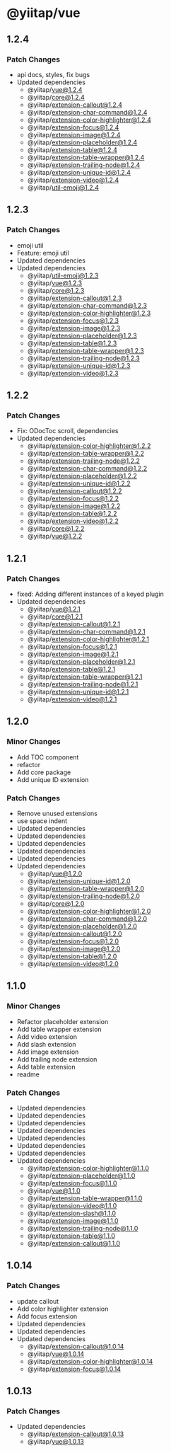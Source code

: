# @yiitap/vue

## 1.2.4

### Patch Changes

- api docs, styles, fix bugs
- Updated dependencies
  - @yiitap/vue@1.2.4
  - @yiitap/core@1.2.4
  - @yiitap/extension-callout@1.2.4
  - @yiitap/extension-char-command@1.2.4
  - @yiitap/extension-color-highlighter@1.2.4
  - @yiitap/extension-focus@1.2.4
  - @yiitap/extension-image@1.2.4
  - @yiitap/extension-placeholder@1.2.4
  - @yiitap/extension-table@1.2.4
  - @yiitap/extension-table-wrapper@1.2.4
  - @yiitap/extension-trailing-node@1.2.4
  - @yiitap/extension-unique-id@1.2.4
  - @yiitap/extension-video@1.2.4
  - @yiitap/util-emoji@1.2.4

## 1.2.3

### Patch Changes

- emoji util
- Feature: emoji util
- Updated dependencies
- Updated dependencies
  - @yiitap/util-emoji@1.2.3
  - @yiitap/vue@1.2.3
  - @yiitap/core@1.2.3
  - @yiitap/extension-callout@1.2.3
  - @yiitap/extension-char-command@1.2.3
  - @yiitap/extension-color-highlighter@1.2.3
  - @yiitap/extension-focus@1.2.3
  - @yiitap/extension-image@1.2.3
  - @yiitap/extension-placeholder@1.2.3
  - @yiitap/extension-table@1.2.3
  - @yiitap/extension-table-wrapper@1.2.3
  - @yiitap/extension-trailing-node@1.2.3
  - @yiitap/extension-unique-id@1.2.3
  - @yiitap/extension-video@1.2.3

## 1.2.2

### Patch Changes

- Fix: ODocToc scroll, dependencies
- Updated dependencies
  - @yiitap/extension-color-highlighter@1.2.2
  - @yiitap/extension-table-wrapper@1.2.2
  - @yiitap/extension-trailing-node@1.2.2
  - @yiitap/extension-char-command@1.2.2
  - @yiitap/extension-placeholder@1.2.2
  - @yiitap/extension-unique-id@1.2.2
  - @yiitap/extension-callout@1.2.2
  - @yiitap/extension-focus@1.2.2
  - @yiitap/extension-image@1.2.2
  - @yiitap/extension-table@1.2.2
  - @yiitap/extension-video@1.2.2
  - @yiitap/core@1.2.2
  - @yiitap/vue@1.2.2

## 1.2.1

### Patch Changes

- fixed: Adding different instances of a keyed plugin
- Updated dependencies
  - @yiitap/vue@1.2.1
  - @yiitap/core@1.2.1
  - @yiitap/extension-callout@1.2.1
  - @yiitap/extension-char-command@1.2.1
  - @yiitap/extension-color-highlighter@1.2.1
  - @yiitap/extension-focus@1.2.1
  - @yiitap/extension-image@1.2.1
  - @yiitap/extension-placeholder@1.2.1
  - @yiitap/extension-table@1.2.1
  - @yiitap/extension-table-wrapper@1.2.1
  - @yiitap/extension-trailing-node@1.2.1
  - @yiitap/extension-unique-id@1.2.1
  - @yiitap/extension-video@1.2.1

## 1.2.0

### Minor Changes

- Add TOC component
- refactor
- Add core package
- Add unique ID extension

### Patch Changes

- Remove unused extensions
- use space indent
- Updated dependencies
- Updated dependencies
- Updated dependencies
- Updated dependencies
- Updated dependencies
- Updated dependencies
  - @yiitap/vue@1.2.0
  - @yiitap/extension-unique-id@1.2.0
  - @yiitap/extension-table-wrapper@1.2.0
  - @yiitap/extension-trailing-node@1.2.0
  - @yiitap/core@1.2.0
  - @yiitap/extension-color-highlighter@1.2.0
  - @yiitap/extension-char-command@1.2.0
  - @yiitap/extension-placeholder@1.2.0
  - @yiitap/extension-callout@1.2.0
  - @yiitap/extension-focus@1.2.0
  - @yiitap/extension-image@1.2.0
  - @yiitap/extension-table@1.2.0
  - @yiitap/extension-video@1.2.0

## 1.1.0

### Minor Changes

- Refactor placeholder extension
- Add table wrapper extension
- Add video extension
- Add slash extension
- Add image extension
- Add trailing node extension
- Add table extension
- readme

### Patch Changes

- Updated dependencies
- Updated dependencies
- Updated dependencies
- Updated dependencies
- Updated dependencies
- Updated dependencies
- Updated dependencies
- Updated dependencies
  - @yiitap/extension-color-highlighter@1.1.0
  - @yiitap/extension-placeholder@1.1.0
  - @yiitap/extension-focus@1.1.0
  - @yiitap/vue@1.1.0
  - @yiitap/extension-table-wrapper@1.1.0
  - @yiitap/extension-video@1.1.0
  - @yiitap/extension-slash@1.1.0
  - @yiitap/extension-image@1.1.0
  - @yiitap/extension-trailing-node@1.1.0
  - @yiitap/extension-table@1.1.0
  - @yiitap/extension-callout@1.1.0

## 1.0.14

### Patch Changes

- update callout
- Add color highlighter extension
- Add focus extension
- Updated dependencies
- Updated dependencies
- Updated dependencies
  - @yiitap/extension-callout@1.0.14
  - @yiitap/vue@1.0.14
  - @yiitap/extension-color-highlighter@1.0.14
  - @yiitap/extension-focus@1.0.14

## 1.0.13

### Patch Changes

- Updated dependencies
  - @yiitap/extension-callout@1.0.13
  - @yiitap/vue@1.0.13
